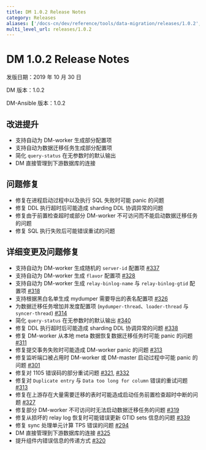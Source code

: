 ```yaml
---
title: DM 1.0.2 Release Notes
category: Releases
aliases: ['/docs-cn/dev/reference/tools/data-migration/releases/1.0.2','/docs-cn/v3.1/reference/tools/data-migration/releases/1.0.2','/docs-cn/stable/reference/tools/data-migration/releases/1.0.2','/docs-cn/v2.1/reference/tools/data-migration/releases/1.0.2']
multi_level_url: releases/1.0.2
---
```


# DM 1.0.2 Release Notes

发版日期：2019 年 10 月 30 日

DM 版本：1.0.2

DM-Ansible 版本：1.0.2

## 改进提升

- 支持自动为 DM-worker 生成部分配置项
- 支持自动为数据迁移任务生成部分配置项
- 简化 `query-status` 在无参数时的默认输出
- DM 直接管理到下游数据库的连接

## 问题修复

- 修复在进程启动过程中以及执行 SQL 失败时可能 panic 的问题
- 修复 DDL 执行超时后可能造成 sharding DDL 协调异常的问题
- 修复由于前置检查超时或部分 DM-worker 不可访问而不能启动数据迁移任务的问题
- 修复 SQL 执行失败后可能错误重试的问题

## 详细变更及问题修复

- 支持自动为 DM-worker 生成随机的 `server-id` 配置项 [#337](https://github.com/pingcap/dm/pull/337)
- 支持自动为 DM-worker 生成 `flavor` 配置项 [#328](https://github.com/pingcap/dm/pull/328)
- 支持自动为 DM-worker 生成 `relay-binlog-name` 与 `relay-binlog-gtid` 配置项 [#318](https://github.com/pingcap/dm/pull/318)
- 支持根据黑白名单生成 mydumper 需要导出的表名配置项 [#326](https://github.com/pingcap/dm/pull/326)
- 为数据迁移任务增加并发度配置项 (`mydumper-thread`、`loader-thread` 与 `syncer-thread`) [#314](https://github.com/pingcap/dm/pull/314)
- 简化 `query-status` 在无参数时的默认输出 [#340](https://github.com/pingcap/dm/pull/340)
- 修复 DDL 执行超时后可能造成 sharding DDL 协调异常的问题 [#338](https://github.com/pingcap/dm/pull/338)
- 修复 DM-worker 从本地 meta 数据恢复数据迁移任务时可能 panic 的问题 [#311](https://github.com/pingcap/dm/pull/311)
- 修复提交事务失败时可能造成 DM-worker panic 的问题 [#313](https://github.com/pingcap/dm/pull/313)
- 修复监听端口被占用时 DM-worker 或 DM-master 启动过程中可能 panic 的问题 [#301](https://github.com/pingcap/dm/pull/301)
- 修复对 1105 错误码的部分重试问题 [#321](https://github.com/pingcap/dm/pull/321), [#332](https://github.com/pingcap/dm/pull/332)
- 修复对 `Duplicate entry` 与 `Data too long for column` 错误的重试问题 [#313](https://github.com/pingcap/dm/pull/313)
- 修复在上游存在大量需要迁移的表时可能造成启动任务前置检查超时中断的问题 [#327](https://github.com/pingcap/dm/pull/327)
- 修复部分 DM-worker 不可访问时无法启动数据迁移任务的问题 [#319](https://github.com/pingcap/dm/pull/319)
- 修复从损坏的 relay log 恢复时可能错误更新 GTID sets 信息的问题 [#339](https://github.com/pingcap/dm/pull/339)
- 修复 sync 处理单元计算 TPS 错误的问题 [#294](https://github.com/pingcap/dm/pull/294)
- DM 直接管理到下游数据库的连接 [#325](https://github.com/pingcap/dm/pull/325)
- 提升组件内错误信息的传递方式 [#320](https://github.com/pingcap/dm/pull/320)
